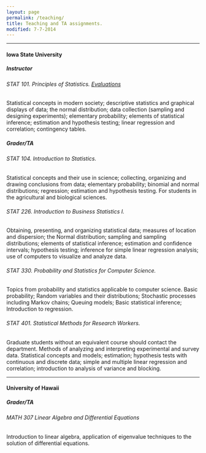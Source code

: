```yaml
---
layout: page
permalink: /teaching/
title: Teaching and TA assignments.
modified: 7-7-2014
---
```


<hr>

#### Iowa State University

##### Instructor

###### STAT 101. Principles of Statistics. [Evaluations](not_posted_yet)
Statistical concepts in modern society; descriptive statistics and graphical displays of data; the normal distribution; data collection (sampling and designing experiments); elementary probability; elements of statistical inference; estimation and hypothesis testing; linear regression and correlation; contingency tables.

##### Grader/TA

###### STAT 104. Introduction to Statistics.
Statistical concepts and their use in science; collecting, organizing and drawing conclusions from data; elementary probability; binomial and normal distributions; regression; estimation and hypothesis testing. For students in the agricultural and biological sciences. 

###### STAT 226. Introduction to Business Statistics I.
Obtaining, presenting, and organizing statistical data; measures of location and dispersion; the Normal distribution; sampling and sampling distributions; elements of statistical inference; estimation and confidence intervals; hypothesis testing; inference for simple linear regression analysis; use of computers to visualize and analyze data. 

###### STAT 330. Probability and Statistics for Computer Science.
Topics from probability and statistics applicable to computer science. Basic probability; Random variables and their distributions; Stochastic processes including Markov chains; Queuing models; Basic statistical inference; Introduction to regression.

###### STAT 401. Statistical Methods for Research Workers.
Graduate students without an equivalent course should contact the department. Methods of analyzing and interpreting experimental and survey data. Statistical concepts and models; estimation; hypothesis tests with continuous and discrete data; simple and multiple linear regression and correlation; introduction to analysis of variance and blocking.

<hr>

#### University of Hawaii

##### Grader/TA

###### MATH 307 Linear Algebra and Differential Equations
Introduction to linear algebra, application of eigenvalue techniques to the solution of differential equations.